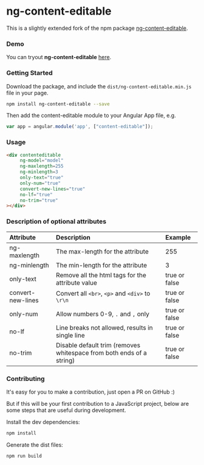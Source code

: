 # ng-content-editable

This is a slightly extended fork of the npm package [ng-content-editable](https://www.npmjs.com/package/ng-content-editable).

### Demo
You can tryout **ng-content-editable** [here](https://vizir.github.io/ng-contenteditable/).

### Getting Started
Download the package, and include the `dist/ng-content-editable.min.js` file in your page.

```bash
npm install ng-content-editable --save
```

Then add the content-editable module to your Angular App file, e.g.

```js
var app = angular.module('app', ["content-editable"]);
```

### Usage

```html
<div contenteditable
     ng-model="model"
     ng-maxlength=255
     ng-minlength=3
     only-text="true"
     only-num="true"
     convert-new-lines="true"
     no-lf="true"
     no-trim="true"
></div>
```

### Description of optional attributes
| Attribute | Description| Example |
| :------------- | :-------------| :----- |
| ng-maxlength | The max-length for the attribute | 255 |
| ng-minlength | The min-length for the attribute | 3 |
| only-text | Remove all the html tags for the attribute value | true or false |
| convert-new-lines | Convert all `<br>`, `<p>` and `<div>` to `\r\n` | true or false |
| only-num | Allow numbers 0-9, `.` and `,` only | true or false |
| no-lf | Line breaks not allowed, results in single line | true or false |
| no-trim | Disable default trim (removes whitespace from both ends of a string)  | true or false |


### Contributing

It's easy for you to make a contribution, just open a PR on GitHub :)

But if this will be your first contribution to a JavaScript project, below are some steps that are useful during development.

Install the dev dependencies:

```bash
npm install
```

Generate the dist files:

```bash
npm run build
```